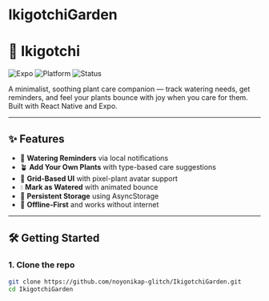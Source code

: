 # IkigotchiGarden
# 🌱 Ikigotchi

![Expo](https://img.shields.io/badge/Expo-SDK%2053-blueviolet)
![Platform](https://img.shields.io/badge/Platform-Android%20%7C%20iOS-green)
![Status](https://img.shields.io/badge/Status-MVP%20Complete-brightgreen)

A minimalist, soothing plant care companion — track watering needs, get reminders, and feel your plants bounce with joy when you care for them. Built with React Native and Expo.

---

## ✨ Features

- 📅 **Watering Reminders** via local notifications
- 🪴 **Add Your Own Plants** with type-based care suggestions
- 🎨 **Grid-Based UI** with pixel-plant avatar support
- 💧 **Mark as Watered** with animated bounce
- 🧠 **Persistent Storage** using AsyncStorage
- 🔔 **Offline-First** and works without internet

---

## 🛠️ Getting Started

### 1. Clone the repo

```bash
git clone https://github.com/noyonikap-glitch/IkigotchiGarden.git
cd IkigotchiGarden

